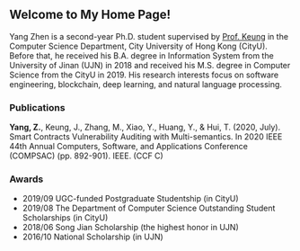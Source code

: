 ## Welcome to My Home Page!

Yang Zhen is a second-year Ph.D. student supervised by [Prof. Keung](https://scholars.cityu.edu.hk/en/persons/jacky-wai-keung(f82e6183-a98e-4a9b-b480-ae64fd2af676).html) in the Computer Science Department, City University of Hong Kong (CityU). Before that, he received his B.A. degree in Information System from the University of Jinan (UJN) in 2018 and received his M.S. degree in Computer Science from the CityU in 2019. His research interests focus on software engineering, blockchain, deep learning, and natural language processing. 

### Publications

**Yang, Z.**, Keung, J., Zhang, M., Xiao, Y., Huang, Y., & Hui, T. (2020, July). Smart Contracts Vulnerability Auditing with Multi-semantics. In 2020 IEEE 44th Annual Computers, Software, and Applications Conference (COMPSAC) (pp. 892-901). IEEE. (CCF C)

### Awards

- 2019/09 UGC-funded Postgraduate Studentship (in CityU)
- 2019/08 The Department of Computer Science Outstanding Student Scholarships (in CityU)
- 2018/06 Song Jian Scholarship (the highest honor in UJN)
- 2016/10 National Scholarship (in UJN)

